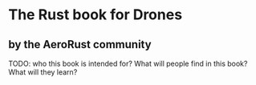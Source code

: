 # The Rust book for Drones
## by the AeroRust community

TODO: who this book is intended for? What will people find in this book? What will they learn?